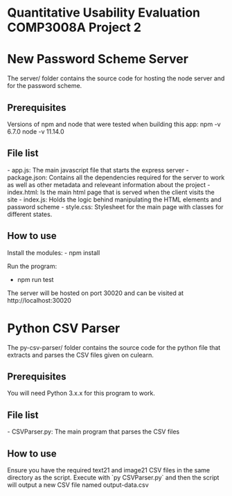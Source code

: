 # Quantitative Usability Evaluation COMP3008A Project 2

<h1>New Password Scheme Server</h1>
The server/ folder contains the source code for hosting the node server and for the password scheme.

<h2>Prerequisites</h2>
Versions of npm and node that were tested when building this app:
npm -v 6.7.0
node -v 11.14.0

<h2>File list</h2>
 - app.js: The main javascript file that starts the express server
 - package.json: Contains all the dependencies required for the server to work as well as other metadata and releveant information about the project
 - index.html: Is the main html page that is served when the client visits the site
 - index.js: Holds the logic behind manipulating the HTML elements and password scheme
 - style.css: Stylesheet for the main page with classes for different states.

<h2>How to use</h2>
Install the modules:
- npm install

Run the program:
- npm run test

The server will be hosted on port 30020 and can be visited at http://localhost:30020

<h1>Python CSV Parser</h1>
The py-csv-parser/ folder contains the source code for the python file that extracts and parses the CSV files given on culearn.

<h2>Prerequisites</h2>
You will need Python 3.x.x for this program to work.

<h2>File list</h2>
 - CSVParser.py: The main program that parses the CSV files

<h2>How to use</h2>
Ensure you have the required text21 and image21 CSV files in the same directory as the script.
Execute with `py CSVParser.py` and then the script will output a new CSV file named output-data.csv